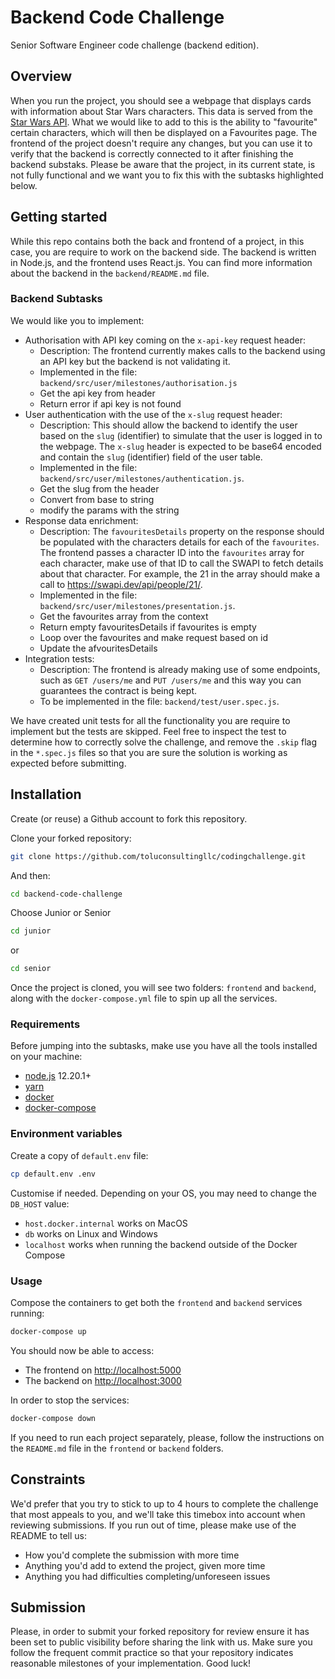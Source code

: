 # Backend Code Challenge

Senior Software Engineer code challenge (backend edition).

## Overview

When you run the project, you should see a webpage that displays cards with information about Star Wars characters. This data is served from the [Star Wars API](https://swapi.dev/). What we would like to add to this is the ability to "favourite" certain characters, which will then be displayed on a Favourites page. The frontend of the project doesn't require any changes, but you can use it to verify that the backend is correctly connected to it after finishing the backend substaks. Please be aware that the project, in its current state, is not fully functional and we want you to fix this with the subtasks highlighted below.

## Getting started

While this repo contains both the back and frontend of a project, in this case, you are require to work on the backend side. The backend is written in Node.js, and the frontend uses React.js. You can find more information about the backend in the `backend/README.md` file.

### Backend Subtasks

We would like you to implement:
- Authorisation with API key coming on the `x-api-key` request header:
  - Description: The frontend currently makes calls to the backend using an API key but the backend is not validating it.
  - Implemented in the file: `backend/src/user/milestones/authorisation.js` 
  - Get the api key from header
  - Return error if api key is not found
- User authentication with the use of the `x-slug` request header:
  - Description: This should allow the backend to identify the user based on the `slug` (identifier) to simulate that the user is logged in to the webpage. The `x-slug` header is expected to be base64 encoded and contain the `slug` (identifier) field of the user table. 
  - Implemented in the file: `backend/src/user/milestones/authentication.js`.
  - Get the slug from the header
  - Convert from base to string
  - modify the params with the string
- Response data enrichment:
  - Description: The `favouritesDetails` property on the response should be populated with the characters details for each of the `favourites`. The frontend passes a character ID into the `favourites` array for each character, make use of that ID to call the SWAPI to fetch details about that character. For example, the 21 in the array should make a call to https://swapi.dev/api/people/21/.
  - Implemented in the file: `backend/src/user/milestones/presentation.js`.
  - Get the favourites array from the context
  - Return empty favouritesDetails if favourites is empty
  - Loop over the favourites and make request based on id
  - Update the afvouritesDetails
- Integration tests:
  - Description: The frontend is already making use of some endpoints, such as `GET /users/me` and `PUT /users/me` and this way you can guarantees the contract is being kept.
  - To be implemented in the file: `backend/test/user.spec.js`.

We have created unit tests for all the functionality you are require to implement but the tests are skipped. Feel free to inspect the test to determine how to correctly solve the challenge, and remove the `.skip` flag in the `*.spec.js` files so that you are sure the solution is working as expected before submitting.

## Installation

Create (or reuse) a Github account to fork this repository.

Clone your forked repository:

```sh
git clone https://github.com/toluconsultingllc/codingchallenge.git
```

And then:

```sh
cd backend-code-challenge
```

Choose Junior or Senior

```sh
cd junior
```

or 

```sh
cd senior
```

Once the project is cloned, you will see two folders: `frontend` and `backend`, along with the `docker-compose.yml` file to spin up all the services.

### Requirements

Before jumping into the subtasks, make use you have all the tools installed on your machine:

- [node.js][node] 12.20.1+
- [yarn][yarn]
- [docker][docker]
- [docker-compose][docker-compose]

[node]: https://nodejs.org/en/download/
[yarn]: https://classic.yarnpkg.com/en/docs/install
[docker]: https://docs.docker.com/install/
[docker-compose]: https://docs.docker.com/compose/install/

### Environment variables

Create a copy of `default.env` file:

```sh
cp default.env .env
```

Customise if needed. Depending on your OS, you may need to change the `DB_HOST` value:
- `host.docker.internal` works on MacOS
- `db` works on Linux and Windows
- `localhost` works when running the backend outside of the Docker Compose

### Usage

Compose the containers to get both the `frontend` and `backend` services running:

```sh
docker-compose up
```

You should now be able to access:
- The frontend on [http://localhost:5000](http://localhost:5000/)
- The backend on [http://localhost:3000](http://localhost:3000/)

In order to stop the services:

```sh
docker-compose down
```

If you need to run each project separately, please, follow the instructions on the `README.md` file in the `frontend` or `backend` folders.

## Constraints

We'd prefer that you try to stick to up to 4 hours to complete the challenge that most appeals to you, and we'll take this timebox into account when reviewing submissions. 
If you run out of time, please make use of the README to tell us:
- How you'd complete the submission with more time
- Anything you'd add to extend the project, given more time
- Anything you had difficulties completing/unforeseen issues

## Submission

Please, in order to submit your forked repository for review ensure it has been set to public visibility before sharing the link with us. Make sure you follow the frequent commit practice so that your repository indicates reasonable milestones of your implementation. Good luck!
